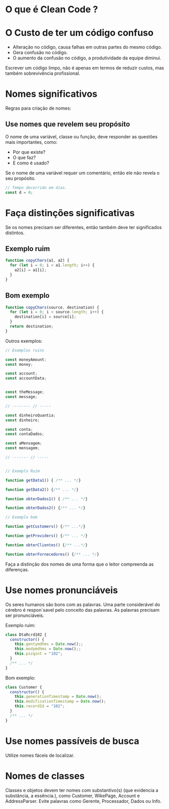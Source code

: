 # O que é Clean Code ?

# O Custo de ter um código confuso

- Alteração no código, causa falhas em outras partes do mesmo código.
- Gera confusão no código.
- O aumento da confusão no código, a produtividade da equipe diminui.


Escrever um código limpo, não é apenas em termos de reduzir custos, mas também sobrevivência profissional.


# Nomes significativos

Regras para criação de nomes:

## Use nomes que revelem seu propósito
O nome de uma variável, classe ou função, deve responder as questões mais importantes, como:
  - Por que existe? 
  - O que faz? 
  - E como é usado?

Se o nome de uma variável requer um comentário, então ele não revela o seu propósito.

~~~javascript
// Tempo decorrido em dias.
const d = 0;
~~~

# Faça distinções significativas
Se os nomes precisam ser diferentes, então também deve ter significados distintos.


## Exemplo ruim
~~~javascript
function copyChars(a1, a2) {
  for (let i = 0; i < a1.length; i++) {
    a2[i] = a1[i];
  }
}
~~~

## Bom exemplo

~~~javascript
function copyChars(source, destination) {
  for (let i = 0; i < source.length; i++) {
    destination[i] = source[i];
  }
  return destination;
}
~~~


Outros exemplos:

~~~javascript
// Exemplos ruins

const moneyAmount;
const money;

const account;
const accountData;


const theMessage;
const message;

// -------- // -----

const dinheiroQuantia;
const dinheiro;

const conta;
const contaDados;

const aMensagem;
const mensagem;

// ------- // -----


// Exemplo Ruim

function getData1() { /** ... */}

function getData2() {/** ... */}

function obterDados1() { /** ... */}

function obterDados2() {/** ... */}

// Exemplo bom

function getCustomers() {/** ...*/}

function getProviders() {/** ... */}

function obterClientes() {/** ...*/}

function obterFornecedores() {/** ... */}

~~~

Faça a distinção dos nomes de uma forma que o leitor compreenda as diferenças.


# Use nomes pronunciáveis

Os seres humanos são bons com as palavras. Uma parte considerável do cérebro é respon´savel pelo conceito das palavras. As palavras precisam ser pronunciáveis.

Exemplo ruim:
~~~javascript
class DtaRcrd102 {
  constructor() {
    this.gentymdhms = Date.now();;
    this.modymdhms = Date.now();;
    this.pszqint = "102";
  }
  /** ... */
}
~~~

Bom exemplo:
~~~javascript
class Customer {
  constructor() {
    this.generationTimestamp = Date.now();
    this.modificationTimestamp = Date.now();
    this.recordId = "102";
  }
  /** ... */
}
~~~


# Use nomes passíveis de busca
Utilize nomes fáceis de localizar.

# Nomes de classes
Classes e objetos devem ter nomes com substantivo(s) (que evidencia a substância, a essência.), como Customer, WikePage, Account e AddressParser. Evite palavras como Gerente, Processador, Dados ou Info.

